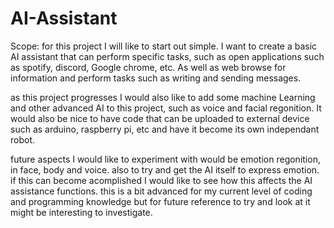 # AI-Assistant
Scope:
for this project I will like to start out simple. I want to create a basic AI assistant that can perform specific tasks, such as open applications such as spotify, discord, Google chrome, etc. As well as web browse for information and perform tasks such as writing and sending messages.

as this project progresses I would also like to add some machine Learning and other advanced AI to this project, such as voice and facial regonition. It would also be nice to have code that can be uploaded to external device such as arduino, raspberry pi, etc and have it become its own independant robot. 

future aspects I would like to experiment with would be emotion regonition, in face, body and voice. also to try and get the AI itself to express emotion. if this can become acomplished I would like to see how this affects the AI assistance functions. 
this is a bit advanced for my current level of coding and programming knowledge but for future reference to try and look at it might be interesting to investigate.
